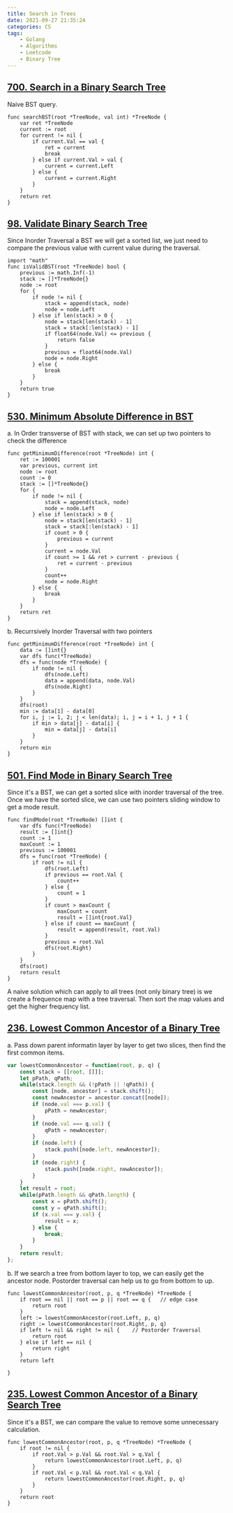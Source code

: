 ```yaml
---
title: Search in Trees
date: 2021-09-27 21:35:24
categories: CS
tags:
    - Golang
    - Algorithms
    - Leetcode
    - Binary Tree
---
```


## [700. Search in a Binary Search Tree](https://leetcode.com/problems/search-in-a-binary-search-tree/)

Naive BST query.

```golang
func searchBST(root *TreeNode, val int) *TreeNode {
    var ret *TreeNode
    current := root
    for current != nil {
        if current.Val == val {
            ret = current
            break
        } else if current.Val > val {
            current = current.Left
        } else {
            current = current.Right
        }
    }
    return ret
}
```

## [98. Validate Binary Search Tree](https://leetcode.com/problems/validate-binary-search-tree/)

Since Inorder Traversal a BST we will get a sorted list, we just need to compare the previous value with current value during the traversal.

```golang
import "math"
func isValidBST(root *TreeNode) bool {
    previous := math.Inf(-1)
    stack := []*TreeNode{}
    node := root
    for {
        if node != nil {
            stack = append(stack, node)
            node = node.Left
        } else if len(stack) > 0 {
            node = stack[len(stack) - 1]
            stack = stack[:len(stack) - 1]
            if float64(node.Val) <= previous {
                return false
            }
            previous = float64(node.Val)
            node = node.Right
        } else {
            break
        }
    }
    return true
}
```

## [530. Minimum Absolute Difference in BST](https://leetcode.com/problems/minimum-absolute-difference-in-bst/)

a. In Order transverse of BST with stack, we can set up two pointers to check the difference

```golang
func getMinimumDifference(root *TreeNode) int {
    ret := 100001
    var previous, current int
    node := root
    count := 0
    stack := []*TreeNode{}
    for {
        if node != nil {
            stack = append(stack, node)
            node = node.Left
        } else if len(stack) > 0 {
            node = stack[len(stack) - 1]
            stack = stack[:len(stack) - 1]
            if count > 0 {
                previous = current
            }
            current = node.Val
            if count >= 1 && ret > current - previous {
                ret = current - previous
            }
            count++
            node = node.Right
        } else {
            break
        }
    }
    return ret
}
```

b. Recurrsively Inorder Traversal with two pointers

```golang
func getMinimumDifference(root *TreeNode) int {
    data := []int{}
    var dfs func(*TreeNode)
    dfs = func(node *TreeNode) {
        if node != nil {
            dfs(node.Left)
            data = append(data, node.Val)
            dfs(node.Right)
        }
    }
    dfs(root)
    min := data[1] - data[0]
    for i, j := 1, 2; j < len(data); i, j = i + 1, j + 1 {
        if min > data[j] - data[i] {
            min = data[j] - data[i]
        }
    }
    return min
}
```

## [501. Find Mode in Binary Search Tree](https://leetcode.com/problems/find-mode-in-binary-search-tree/)

Since it's a BST, we can get a sorted slice with inorder traversal of the tree. Once we have the sorted slice, we can use two pointers sliding window to get a mode result. 

```golang
func findMode(root *TreeNode) []int {
    var dfs func(*TreeNode)
    result := []int{}
    count := 1
    maxCount := 1
    previous := 100001
    dfs = func(root *TreeNode) {
        if root != nil {
            dfs(root.Left)
            if previous == root.Val {
                count++
            } else {
                count = 1
            }
            if count > maxCount {
                maxCount = count
                result = []int{root.Val}
            } else if count == maxCount {
                result = append(result, root.Val)
            }
            previous = root.Val
            dfs(root.Right)
        }
    }
    dfs(root)
    return result
}
```

A naive solution which can apply to all trees (not only binary tree) is we create a frequence map with a tree traversal. Then sort the map values and get the higher frequency list.

## [236. Lowest Common Ancestor of a Binary Tree](https://leetcode.com/problems/lowest-common-ancestor-of-a-binary-tree/)

a. Pass down parent informatin layer by layer to get two slices, then find the first common items.
```javascript
var lowestCommonAncestor = function(root, p, q) {
    const stack = [[root, []]];
    let pPath, qPath;
    while(stack.length && (!pPath || !qPath)) {
        const [node, ancestor] = stack.shift();
        const newAncestor = ancestor.concat([node]);
        if (node.val === p.val) {
            pPath = newAncestor;
        }
        if (node.val === q.val) {
            qPath = newAncestor;
        }
        if (node.left) {
            stack.push([node.left, newAncestor]);
        }
        if (node.right) {
            stack.push([node.right, newAncestor]);
        }
    }
    let result = root;
    while(pPath.length && qPath.length) {
        const x = pPath.shift();
        const y = qPath.shift();
        if (x.val === y.val) {
            result = x;
        } else {
            break;
        }
    }
    return result;
};
```

b. If we search a tree from bottom layer to top, we can easily get the ancestor node. Postorder traversal can help us to go from bottom to up.
```golang
func lowestCommonAncestor(root, p, q *TreeNode) *TreeNode {
    if root == nil || root == p || root == q {   // edge case
        return root
    }
    left := lowestCommonAncestor(root.Left, p, q)    
    right := lowestCommonAncestor(root.Right, p, q)
    if left != nil && right != nil {    // Postorder Traversal
        return root
    } else if left == nil {
        return right
    }
    return left

}
```

## [235. Lowest Common Ancestor of a Binary Search Tree](https://leetcode.com/problems/lowest-common-ancestor-of-a-binary-search-tree/)

Since it's a BST, we can compare the value to remove some unnecessary calculation.

```golang
func lowestCommonAncestor(root, p, q *TreeNode) *TreeNode {
    if root != nil {
        if root.Val > p.Val && root.Val > q.Val {
            return lowestCommonAncestor(root.Left, p, q)
        }
        if root.Val < p.Val && root.Val < q.Val {
            return lowestCommonAncestor(root.Right, p, q)
        }
    }
    return root
}
```